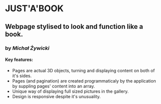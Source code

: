 # JUST'A'BOOK 

## Webpage stylised to look and function like a book.

### by *Michał Żywicki*

#### Key features:

- Pages are actual 3D objects, turning and displaying content on both of it's sides.
- Pages (and pagination) are created programmaticaly by the application by suppling pages' content into an array.
- Unique way of displaying full sized pictures in the gallery.
- Design is responsive despite it's unusuality.